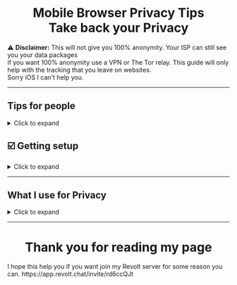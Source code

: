 <h1 align="center">
 Mobile Browser Privacy Tips <br/>
  Take back your Privacy
</h1>

⚠️ **Disclaimer:** This will not give you 100% anonymity. Your ISP can still see you your data packages <br/> 
if you want 100% anonymity use a VPN or The Tor relay. This guide will only help with the tracking that you leave on websites.<br/>
Sorry iOS I can't help you.

--------------
## Tips for people

<details>
  <summary>Click to expand</summary>

 ---------
 * What is this page about? <br/> 
 Again to help you with Mobile Privacy for Android.
 ----------
* Whats a good phone for custom rom?<br/>
I think the best phone for that is<br/>
`Google Pixel Phone (non-carrier models)`
Just see if the OEM can be unlock or not
------------
* What about VPN's?<br/>
Ok 90% of VPN are not anonymous here a video to tell you why. [Click me](https://www.youtube.com/watch?v=hPrMtIXUh1s&t)
--------------
* What's a good custom rom for Privacy?<br/>
 The best one is [CalyxOS](https://calyxos.org/) and [GrapheneOS](https://grapheneos.org/) are the two best one.<br/>
 Pick what ever fits you.
--------------
* What's a good Privacy Web Browser for my phone?<br/>
 Use Forks of Firefox or Firefox Nightly. Here a list of some browser<br/>
 1. Mull Fork of Firefox Mobile with arkenfox user profile
 Link to [Mull](https://f-droid.org/packages/us.spotco.fennec_dos/) and [Arkenfox user.js](https://github.com/arkenfox/user.js/)
 2. [Bromite](https://www.bromite.org/) A fork of The Chromium Projects
 3. Tor Browser for Android only
 -------------------
 * What about Rooted Android phone?<br/>
 Well it's a 50/50 just don't do dumb stuff and you will be good.
  ------------------
* Saving Battery<br/>
 Power off your phone not sleep when you are not using it<br/>
 and close/uninstall apps you don't use or not using.
 ------------------
* And last can I still use it as my daily Browser?<br/>
 Why ask me that you can but in the guide of getting setup you might want to not add some settings.
 ------------------
</details>

## ☑️ Getting setup

<details>
  <summary>Click to expand</summary>
 
<h1 align="center">
 Keep Your browser Pivate
</h1>
 
* If you have the following downloaded you good if not download it to start.
 1. [F-Droid](https://f-droid.org/)
 2. Mull Browser or Firefox Nightly <-- Google Play or Aurora Store needed
 3. Bromite
 4. Tor Browser
 
 ----------------
 ⚠️ **WARNING:** Some config will be brake websites<br/>
 ## Lets get started
 * Changing some Mull config for `about:config` here what to put down<br/>
 ```json
 "geo.enable", false
 "network.http.sendRefererHeader", 0
 "browser.cache.disk.enable", false this will brake website
 "dom.battery.enabled", false
 "dom.indexedDB.enabled", false this will brake website
 "dom.storage.enabled", false this will brake website
 "media.peerconnection.enabled", false
 ```
 ----------------
 * Now for Firefox Nightly
 this will be a bit longer<br/>
 go to `about:config` and put/change<br/>
 Most of it is from arkenfox.js<br/>
 
 ```json
"browser.aboutConfig.showWarning", false : disable about:config warning popup
"browser.shell.checkDefaultBrowser", false : check if Firefox is your default browser
"browser.startup.page", 0 : Restore previous session
"browser.startup.homepage", "about:blank" : takes you to homepage when opne new tab
"browser.newtabpage.enabled", false
"browser.newtab.preload", false
"browser.newtabpage.activity-stream.feeds.telemetry", false
"browser.newtabpage.activity-stream.telemetry", false
"browser.newtabpage.activity-stream.feeds.snippets", false
"browser.newtabpage.activity-stream.feeds.section.topstories", false
"browser.newtabpage.activity-stream.section.highlights.includePocket", false
"browser.newtabpage.activity-stream.showSponsored", false
"browser.newtabpage.activity-stream.feeds.discoverystreamfeed", false
"browser.newtabpage.activity-stream.showSponsoredTopSites", false
"browser.newtabpage.activity-stream.default.sites", "" : This does not block you from adding your own
"geo.provider.network.url", "https://location.services.mozilla.com/v1/geolocate?key=%MOZILLA_API_KEY%" : "Optionally enable logging to the console (defaults to false)"
"geo.provider.use_gpsd", false
"browser.region.network.url", ""
"browser.region.update.enabled", false
"intl.accept_languages", "en-US, en"
"javascript.use_us_english_locale", true
"geo.enable", false
"extensions.getAddons.showPane", false
"extensions.htmlaboutaddons.recommendations.enabled", false
"browser.discovery.enabled", false
"datareporting.policy.dataSubmissionEnabled", false
"datareporting.healthreport.uploadEnabled", false
"toolkit.telemetry.unified", false
"toolkit.telemetry.enabled", false
"toolkit.telemetry.server", "data:,"
"toolkit.telemetry.archive.enabled", false
"toolkit.telemetry.newProfilePing.enabled", false
"toolkit.telemetry.shutdownPingSender.enabled", false
"toolkit.telemetry.updatePing.enabled", false
"toolkit.telemetry.bhrPing.enabled", false
"toolkit.telemetry.firstShutdownPing.enabled", false
"toolkit.telemetry.coverage.opt-out", true
"toolkit.coverage.opt-out", true
"toolkit.coverage.endpoint.base", ""
"browser.ping-centre.telemetry", false
"app.shield.optoutstudies.enabled", false
"app.normandy.enabled", false
"app.normandy.api_url", ""
"breakpad.reportURL", ""
"browser.tabs.crashReporting.sendReport", false
"browser.crashReports.unsubmittedCheck.autoSubmit2", false
"captivedetect.canonicalURL", ""
"network.captive-portal-service.enabled", false
"network.connectivity-service.enabled", false
```
* Read from this list [Click me](https://gitlab.com/divested-mobile/mull-fenix/-/blob/master/preferences/userjs-arkenfox.js)
</details>

-----------
</details>

## What I use for Privacy

<details>
  <summary>Click to expand</summary>
 
* Here my list
1. I use Google Pixel 6 Pro with CalyxOS
2. For apps I use the Aurora Store and F-Droid
3. Browser I use Mull Browser and Bromite
4. Password Manager I use KeepassDX
5. For texting use Molly FOSS or Signal
</details>

-------------
<h1 align="center">
 Thank you for reading my page <br/>
</h1>
I hope this help you if you want join my Revolt server for some reason you can. https://app.revolt.chat/invite/rd6ccQJt
